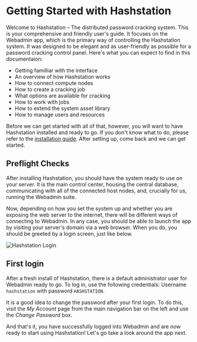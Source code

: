 Getting Started with Hashstation
=============================

Welcome to Hashstation – The distributed password cracking system. This is your comprehensive and friendly user's guide. It focuses on the Webadmin app, which is the primary way of controlling the Hashstation system. It was designed to be elegant and as user-friendly as possible for a password cracking control panel. Here's what you can expect to find in this documentaion:

- Getting familliar with the interface
- An overview of how Hashstation works
- How to connect compute nodes
- How to create a cracking job
- What options are available for cracking
- How to work with jobs
- How to extend the system asset library
- How to manage users and resources

Before we can get started with all of that, however, you will want to have Hashstation installed and ready to go. If you don't know what to do, please refer to the [installation guide](//github.com/nesfit/hashstation/blob/master/README.md). After setting up, come back and we can get started.


Preflight Checks
----------------

After installing Hashstation, you should have the system ready to use on your server. It is the main control center, housing the central database, communicating with all of the connected host nodes, and, crucially for us, running the Webadmin suite.

Now, depending on how you set the system up and whether you are exposing the web server to the internet, there will be different ways of connecting to Webadmin. In any case, you should be able to launch the app by visiting your server's domain via a web browser. When you do, you should be greeted by a login screen, just like below.

![Hashstation Login](../_media/img/overview/login.png)


First login
-----------

After a fresh install of Hashstation, there is a default administrator user for Webadmin ready to go. To log in, use the following credentials: Username `hashstation` with password `HASHSTATION`.

It is a good idea to change the password after your first login. To do this, visit the _My Account_ page from the main navigation bar on the left and use the _Change Password_ box.

And that's it, you have successfully logged into Webadmin and are now ready to start using Hashstation! Let's go take a look around the app next.
